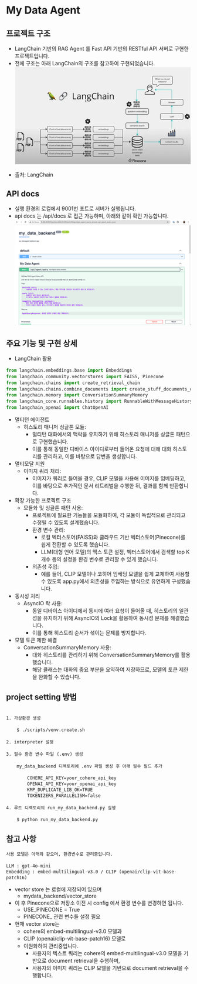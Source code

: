 # My Data Agent

## 프로젝트 구조

- LangChain 기반의 RAG Agent 를 Fast API 기반의 RESTful API 서버로 구현한 프로젝트입니다.
- 전체 구조는 아래 LangChain의 구조를 참고하여 구현되었습니다.
![img.png](img.png)
* 출처: LangChain

## API docs
- 실행 환경의 로컬에서 9001번 포트로 서버가 실행됩니다.
- api docs 는 /api/docs 로 접근 가능하며, 아래와 같이 확인 가능합니다.
![img_1.png](img_1.png)


## 주요 기능 및 구현 상세
- LangChain 활용
```python
from langchain.embeddings.base import Embeddings
from langchain_community.vectorstores import FAISS, Pinecone
from langchain.chains import create_retrieval_chain
from langchain.chains.combine_documents import create_stuff_documents_chain
from langchain.memory import ConversationSummaryMemory
from langchain_core.runnables.history import RunnableWithMessageHistory
from langchain_openai import ChatOpenAI
```
- 멀티턴 에이전트
  - 히스토리 매니저 싱글톤 모듈:
    - 멀티턴 대화에서의 맥락을 유지하기 위해 히스토리 매니저를 싱글톤 패턴으로 구현했습니다.
    - 이를 통해 동일한 디바이스 아이디로부터 들어온 요청에 대해 대화 히스토리를 관리하고, 이를 바탕으로 답변을 생성합니다.
- 멀티모달 지원
  - 이미지 쿼리 처리:
    - 이미지가 쿼리로 들어올 경우, CLIP 모델을 사용해 이미지를 임베딩하고, 이를 바탕으로 추가적인 문서 리트리벌을 수행한 뒤, 결과를 함께 반환합니다.
- 확장 가능한 프로젝트 구조
  - 모듈화 및 싱글톤 패턴 사용:
    - 프로젝트에 필요한 기능들을 모듈화하여, 각 모듈이 독립적으로 관리되고 수정될 수 있도록 설계했습니다.
    - 환경 변수 관리:
      - 로컬 벡터스토어(FAISS)와 클라우드 기반 벡터스토어(Pinecone)를 쉽게 전환할 수 있도록 했습니다.
      - LLM(대형 언어 모델)의 맥스 토큰 설정, 벡터스토어에서 검색할 top K 개수 등의 설정을 환경 변수로 관리할 수 있게 했습니다.
    - 의존성 주입:
      - 예를 들어, CLIP 모델이나 코히어 임베딩 모델을 쉽게 교체하여 사용할 수 있도록 app.py에서 의존성을 주입하는 방식으로 유연하게 구성했습니다.
- 동시성 처리
  - AsyncIO 락 사용:
    - 동일 디바이스 아이디에서 동시에 여러 요청이 들어올 때, 히스토리의 일관성을 유지하기 위해 AsyncIO의 Lock을 활용하여 동시성 문제를 해결했습니다. 
    - 이를 통해 히스토리 순서가 섞이는 문제를 방지합니다.
- 모델 토큰 제한 해결
  - ConversationSummaryMemory 사용:
    - 대화 히스토리를 관리하기 위해 ConversationSummaryMemory를 활용했습니다. 
    - 해당 클래스는 대화의 중요 부분을 요약하여 저장하므로, 모델의 토큰 제한을 완화할 수 있습니다.


## project setting 방법
```

1. 가상환경 생성

    $ ./scripts/venv.create.sh

2. interpreter 설정

3. 필수 환경 변수 파일 (.env) 생성
    
    my_data_backend 디렉토리에 .env 파일 생성 후 아래 필수 필드 추가
    
        COHERE_API_KEY=your_cohere_api_key
        OPENAI_API_KEY=your_openai_api_key
        KMP_DUPLICATE_LIB_OK=TRUE
        TOKENIZERS_PARALLELISM=false
   
4. 루트 디렉토리의 run_my_data_backend.py 실행

    $ python run_my_data_backend.py

```


## 참고 사항
```
사용 모델은 아래와 같으며, 환경변수로 관리중입니다.

LLM : gpt-4o-mini
Embedding : embed-multilingual-v3.0 / CLIP (openai/clip-vit-base-patch16)

```
- vector store 는 로컬에 저장되어 있으며
  - mydata_backend/vector_store
- 이 후 Pinecone으로 저장소 이전 시 config 에서 환경 변수를 변경하면 됩니다.
    - USE_PINECONE = True
    - PINECONE_ 관련 변수들 설정 필요
- 현재 vector store는 
  - cohere의 embed-multilingual-v3.0 모델과
  - CLIP (openai/clip-vit-base-patch16) 모델로
  - 이원화하여 관리중입니다.
    - 사용자의 텍스트 쿼리는 cohere의 embed-multilingual-v3.0 모델을 기반으로 document retrieval을 수행하며,
    - 사용자의 이미지 쿼리는 CLIP 모델을 기반으로 document retrieval을 수행합니다.
